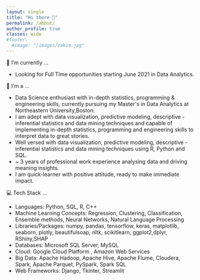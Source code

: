 ```yaml
---
layout: single
title: "Hi there 👋"
permalink: /about/
author_profile: true
classes: wide
#footer:
  #image: "/images/zakim.jpg"
---
```


🔭 I’m currently ...<br>
- Looking for Full Time opportunities starting June 2021 in Data Analytics.<br>

🏁 I'm a ...<br>
- Data Science enthusiast with in-depth statistics, programming & engineering skills, currently pursuing my Master's in Data Analytics at Northeastern University,Boston.<br>
- I am adept with data visualization, predictive modeling, descriptive - inferential statistics and data mining techniques and capable of implementing in-depth statistics, programming and engineering skills to interpret data to great stories.<br>
- Well versed with data visualization, predictive modeling, descriptive - inferential statistics and data mining techniques using R, Python and SQL.<br>
- ~ 3 years of professional work experience analysing data and driving meaning insights. <br>
- I am quick-learner with positive attitude, ready to make immediate impact.<br>

💻 Tech Stack ...<br>
- Languages: Python, SQL, R, C++ <br>
- Machine Learning Concepts: Regression, Clustering, Classification, Ensemble methods, Neural Networks, Natural Language Processing <br>
- Libraries/Packages: numpy, pandas, tensorflow, keras, matplotlib, seaborn, plotly, beautifulsoap, nltk, scikitlearn, ggplot2,dplyr, RShiny,SHAP<br>
- Databases: Microsoft SQL Server, MySQL<br>
- Cloud: Google Cloud Platform , Amazon Web Services <br>
- Big Data: Apache Hadoop, Apache Hive, Apache Flume, Cloudera, Spark, Apache Parquet, PySpark, Spark SQL <br>
- Web Frameworks: Django, Tkinter, Streamlit <br>
<br>
